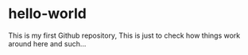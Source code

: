 # hello-world
This is my first Github repository, This is just to check how things work around here and such...
